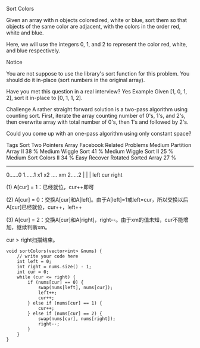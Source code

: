 Sort Colors 

Given an array with n objects colored red, white or blue, sort them so that objects of the same color are adjacent, with the colors in the order red, white and blue.

Here, we will use the integers 0, 1, and 2 to represent the color red, white, and blue respectively.

 Notice

You are not suppose to use the library's sort function for this problem. 
You should do it in-place (sort numbers in the original array).

Have you met this question in a real interview? Yes
Example
Given [1, 0, 1, 2], sort it in-place to [0, 1, 1, 2].

Challenge 
A rather straight forward solution is a two-pass algorithm using counting sort.
First, iterate the array counting number of 0's, 1's, and 2's, then overwrite array with total number of 0's, then 1's and followed by 2's.

Could you come up with an one-pass algorithm using only constant space?

Tags 
Sort Two Pointers Array Facebook
Related Problems 
Medium Partition Array II 38 %
Medium Wiggle Sort 41 %
Medium Wiggle Sort II 25 %
Medium Sort Colors II 34 %
Easy Recover Rotated Sorted Array 27 %

----------
0......0 1......1 x1 x2 .... xm 2.....2
| | |
left cur right

(1) A[cur] = 1：已经就位，cur++即可

(2) A[cur] = 0：交换A[cur]和A[left]。由于A[left]=1或left=cur，所以交换以后A[cur]已经就位，cur++，left++

(3) A[cur] = 2：交换A[cur]和A[right]，right--。由于xm的值未知，cur不能增加，继续判断xm。

cur > right扫描结束。

	void sortColors(vector<int> &nums) {
	    // write your code here
	    int left = 0;
	    int right = nums.size() - 1;
	    int cur = 0;
	    while (cur <= right) {
	        if (nums[cur] == 0) {
	            swap(nums[left], nums[cur]);
	            left++;
	            cur++;
	        } else if (nums[cur] == 1) {
	            cur++;
	        } else if (nums[cur] == 2) {
	            swap(nums[cur], nums[right]);
	            right--;
	        }
	    }
	}